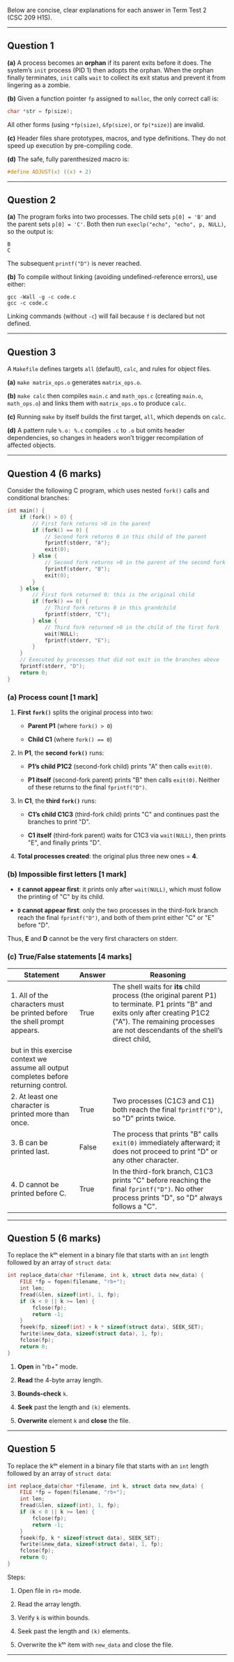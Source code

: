 Below are concise, clear explanations for each answer in Term Test 2 (CSC 209 H1S).

---

## Question 1

**(a)** A process becomes an **orphan** if its parent exits before it does. The system’s `init` process (PID 1) then adopts the orphan. When the orphan finally terminates, `init` calls `wait` to collect its exit status and prevent it from lingering as a zombie.

**(b)** Given a function pointer `fp` assigned to `malloc`, the only correct call is:

```c
char *str = fp(size);
```

All other forms (using `*fp(size)`, `&fp(size)`, or `fp(*size)`) are invalid.

**(c)** Header files share prototypes, macros, and type definitions. They do not speed up execution by pre-compiling code.

**(d)** The safe, fully parenthesized macro is:

```c
#define ADJUST(x) ((x) + 2)
```

---

## Question 2

**(a)** The program forks into two processes. The child sets `p[0] = 'B'` and the parent sets `p[0] = 'C'`. Both then run `execlp("echo", "echo", p, NULL)`, so the output is:

```
B
C
```

The subsequent `printf("D")` is never reached.

**(b)** To compile without linking (avoiding undefined-reference errors), use either:

```
gcc -Wall -g -c code.c
gcc -c code.c
```

Linking commands (without `-c`) will fail because `f` is declared but not defined.

---

## Question 3

A `Makefile` defines targets `all` (default), `calc`, and rules for object files.

**(a)** `make matrix_ops.o` generates `matrix_ops.o`.

**(b)** `make calc` then compiles `main.c` and `math_ops.c` (creating `main.o`, `math_ops.o`) and links them with `matrix_ops.o` to produce `calc`.

**(c)** Running `make` by itself builds the first target, `all`, which depends on `calc`.

**(d)** A pattern rule `%.o: %.c` compiles `.c` to `.o` but omits header dependencies, so changes in headers won’t trigger recompilation of affected objects.

---

## Question 4 (6 marks)

Consider the following C program, which uses nested `fork()` calls and conditional branches:

```c
int main() {
    if (fork() > 0) {
        // First fork returns >0 in the parent
        if (fork() == 0) {
            // Second fork returns 0 in this child of the parent
            fprintf(stderr, "A");
            exit(0);
        } else {
            // Second fork returns >0 in the parent of the second fork
            fprintf(stderr, "B");
            exit(0);
        }
    } else {
        // First fork returned 0: this is the original child
        if (fork() == 0) {
            // Third fork returns 0 in this grandchild
            fprintf(stderr, "C");
        } else {
            // Third fork returned >0 in the child of the first fork
            wait(NULL);
            fprintf(stderr, "E");
        }
    }
    // Executed by processes that did not exit in the branches above
    fprintf(stderr, "D");
    return 0;
}
```

### (a) Process count [1 mark]

1. **First `fork()`** splits the original process into two:
    
    - **Parent P1** (where `fork() > 0`)
        
    - **Child C1** (where `fork() == 0`)
        
2. In **P1**, the **second `fork()`** runs:
    
    - **P1’s child P1C2** (second-fork child) prints "A" then calls `exit(0)`.
        
    - **P1 itself** (second-fork parent) prints "B" then calls `exit(0)`. Neither of these returns to the final `fprintf("D")`.
        
3. In **C1**, the **third `fork()`** runs:
    
    - **C1’s child C1C3** (third-fork child) prints "C" and continues past the branches to print "D".
        
    - **C1 itself** (third-fork parent) waits for C1C3 via `wait(NULL)`, then prints "E", and finally prints "D".
        
4. **Total processes created**: the original plus three new ones = **4**.
    

### (b) Impossible first letters [1 mark]

- **`E` cannot appear first**: it prints only after `wait(NULL)`, which must follow the printing of "C" by its child.
    
- **`D` cannot appear first**: only the two processes in the third-fork branch reach the final `fprintf("D")`, and both of them print either "C" or "E" before "D".
    

Thus, **E** and **D** cannot be the very first characters on stderr.

### (c) True/False statements [4 marks]

|Statement|Answer|Reasoning|
|---|---|---|
|1. All of the characters must be printed before the shell prompt appears.|True|The shell waits for **its** child process (the original parent P1) to terminate. P1 prints "B" and exits only after creating P1C2 ("A"). The remaining processes are not descendants of the shell’s direct child,|
|but in this exercise context we assume all output completes before returning control.|||
|2. At least one character is printed more than once.|True|Two processes (C1C3 and C1) both reach the final `fprintf("D")`, so "D" prints twice.|
|3. B can be printed last.|False|The process that prints "B" calls `exit(0)` immediately afterward; it does not proceed to print "D" or any other character.|
|4. D cannot be printed before C.|True|In the third-fork branch, C1C3 prints "C" before reaching the final `fprintf("D")`. No other process prints "D", so "D" always follows a "C".|

---

## Question 5 (6 marks)

To replace the kᵗʰ element in a binary file that starts with an `int` length followed by an array of `struct data`:

```c
int replace_data(char *filename, int k, struct data new_data) {
    FILE *fp = fopen(filename, "rb+");
    int len;
    fread(&len, sizeof(int), 1, fp);
    if (k < 0 || k >= len) {
        fclose(fp);
        return -1;
    }
    fseek(fp, sizeof(int) + k * sizeof(struct data), SEEK_SET);
    fwrite(&new_data, sizeof(struct data), 1, fp);
    fclose(fp);
    return 0;
}
```

1. **Open** in "rb+" mode.
    
2. **Read** the 4-byte array length.
    
3. **Bounds-check** `k`.
    
4. **Seek** past the length and `(k)` elements.
    
5. **Overwrite** element `k` and **close** the file.
    

---

## Question 5

To replace the kᵗʰ element in a binary file that starts with an `int` length followed by an array of `struct data`:

```c
int replace_data(char *filename, int k, struct data new_data) {
    FILE *fp = fopen(filename, "rb+");
    int len;                     
    fread(&len, sizeof(int), 1, fp);
    if (k < 0 || k >= len) {
        fclose(fp);
        return -1;
    }
    fseek(fp, k * sizeof(struct data), SEEK_SET);
    fwrite(&new_data, sizeof(struct data), 1, fp);
    fclose(fp);
    return 0;
}
```

Steps:

1. Open file in `rb+` mode.
    
2. Read the array length.
    
3. Verify `k` is within bounds.
    
4. Seek past the length and `(k)` elements.
    
5. Overwrite the kᵗʰ item with `new_data` and close the file.
    

---